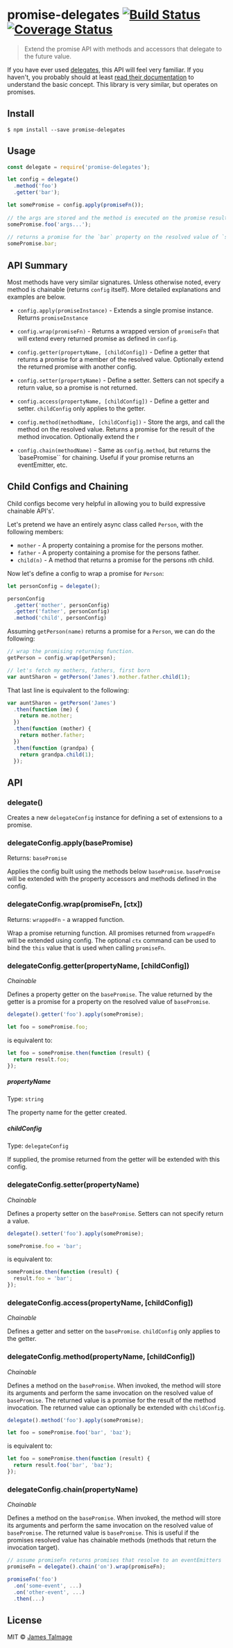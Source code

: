 # promise-delegates [![Build Status](https://travis-ci.org/jamestalmage/promise-delegates.svg?branch=master)](https://travis-ci.org/jamestalmage/promise-delegates) [![Coverage Status](https://coveralls.io/repos/jamestalmage/promise-delegates/badge.svg?branch=master&service=github)](https://coveralls.io/github/jamestalmage/promise-delegates?branch=master)

> Extend the promise API with methods and accessors that delegate to the future value.

If you have ever used [delegates](https://www.npmjs.com/package/delegates), this API will feel very familiar. If you haven't, you probably should at least [read their documentation](https://www.npmjs.com/package/delegates) to understand the basic concept. This library is very similar, but operates on promises.

## Install

```
$ npm install --save promise-delegates
```


## Usage

```js
const delegate = require('promise-delegates');

let config = delegate()
  .method('foo')
  .getter('bar');

let somePromise = config.apply(promiseFn());
    
// the args are stored and the method is executed on the promise result.    
somePromise.foo('args...'); 
 
// returns a promise for the `bar` property on the resolved value of `somePromise`. 
somePromise.bar;   
```

## API Summary

Most methods have very similar signatures. Unless otherwise noted, every method is chainable (returns `config` itself). More detailed explanations and examples are below. 

- `config.apply(promiseInstance)` - Extends a single promise instance. Returns `promiseInstance`

- `config.wrap(promiseFn)` - Returns a wrapped version of `promiseFn` that will extend every returned promise as defined in `config`.

- `config.getter(propertyName, [childConfig])` - Define a getter that returns a promise for a member of the resolved value. Optionally extend the returned promise with another config.

- `config.setter(propertyName)` - Define a setter. Setters can not specify a return value, so a promise is not returned.

- `config.access(propertyName, [childConfig])` - Define a getter and setter. `childConfig` only applies to the getter.
  
- `config.method(methodName, [childConfig])` - Store the args, and call the method on the resolved value. Returns a promise for the result of the method invocation. Optionally extend the r

- `config.chain(methodName)` - Same as `config.method`, but returns the `basePromise`` for chaining. Useful if your promise returns an eventEmitter, etc.


## Child Configs and Chaining

Child configs become very helpful in allowing you to build expressive chainable API's'.

Let's pretend we have an entirely async class called `Person`, with the following members: 
 
 - `mother` - A property containing a promise for the persons mother.
 - `father` - A property containing a promise for the persons father.
 - `child(n)` - A method that returns a promise for the persons `n`th child.

Now let's define a config to wrap a promise for `Person`:

  ```js
  let personConfig = delegate();

  personConfig
    .getter('mother', personConfig)
    .getter('father', personConfig)
    .method('child', personConfig)
  ```

Assuming `getPerson(name)` returns a promise for a `Person`, we can do the following:

  ```js
  // wrap the promising returning function.
  getPerson = config.wrap(getPerson);
  
  // let's fetch my mothers, fathers, first born
  var auntSharon = getPerson('James').mother.father.child(1);
  ```
That last line is equivalent to the following:

  ```js
  var auntSharon = getPerson('James')
    .then(function (me) {
      return me.mother;
    })
    .then(function (mother) {
      return mother.father;
    })
    .then(function (grandpa) {
      return grandpa.child(1);
    });  
  ```

## API

### delegate()

Creates a new `delegateConfig` instance for defining a set of extensions to a promise. 

### delegateConfig.apply(basePromise)

Returns: `basePromise`

Applies the config built using the methods below `basePromise`. `basePromise` will be extended with the property accessors and methods defined in the config.

### delegateConfig.wrap(promiseFn, [ctx])

Returns: `wrappedFn` - a wrapped function.

Wrap a promise returning function. All promises returned from `wrappedFn` will be extended using config. The optional `ctx` command can be used to bind the `this` value that is used when calling `promiseFn`.

### delegateConfig.getter(propertyName, [childConfig])

*Chainable*

Defines a property getter on the `basePromise`. The value returned by the getter is a promise for a property on the resolved value of `basePromise`.

  ```js
  delegate().getter('foo').apply(somePromise);

  let foo = somePromise.foo; 
  ```

is equivalent to:

  ```js
  let foo = somePromise.then(function (result) {
    return result.foo;
  });
  ```

##### propertyName

Type: `string`  

The property name for the getter created.

##### childConfig

Type: `delegateConfig`  

If supplied, the promise returned from the getter will be extended with this config.

### delegateConfig.setter(propertyName)

*Chainable*

Defines a property setter on the `basePromise`. Setters can not specify return a value. 

  ```js
  delegate().setter('foo').apply(somePromise);

  somePromise.foo = 'bar'; 
  ```

is equivalent to:

  ```js
  somePromise.then(function (result) {
    result.foo = 'bar';
  });
  ```

### delegateConfig.access(propertyName, [childConfig])

*Chainable*

Defines a getter and setter on the `basePromise`. `childConfig` only applies to the getter.

### delegateConfig.method(propertyName, [childConfig])

*Chainable*

Defines a method on the `basePromise`. When invoked, the method will store its arguments and perform the same invocation on the resolved value of `basePromise`. The returned value is a promise for the result of the method invocation. The returned value can optionally be extended with `childConfig`.

  ```js
  delegate().method('foo').apply(somePromise);

  let foo = somePromise.foo('bar', 'baz'); 
  ```

is equivalent to:

  ```js
  let foo = somePromise.then(function (result) {
    return result.foo('bar', 'baz');
  });
  ```

### delegateConfig.chain(propertyName)

*Chainable*

Defines a method on the `basePromise`. When invoked, the method will store its arguments and perform the same invocation on the resolved value of `basePromise`. The returned value is `basePromise`. This is useful if the promises resolved value has chainable methods (methods that return the invocation target).

  ```js
  // assume promiseFn returns promises that resolve to an eventEmitters
  promiseFn = delegate().chain('on').wrap(promiseFn);

  promiseFn('foo')
    .on('some-event', ...)
    .on('other-event', ...)
    .then(...) 
  ```

## License

MIT © [James Talmage](http://github.com/jamestalmage)
